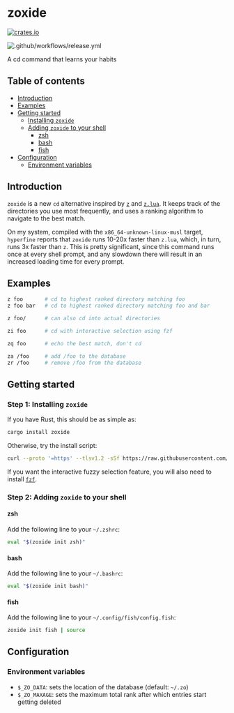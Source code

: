 # zoxide

[![crates.io](https://img.shields.io/crates/v/zoxide)](https://crates.io/crates/zoxide)

![.github/workflows/release.yml](https://github.com/ajeetdsouza/zoxide/workflows/.github/workflows/release.yml/badge.svg)

A cd command that learns your habits

## Table of contents

- [Introduction](#introduction)
- [Examples](#examples)
- [Getting started](#getting-started)
  - [Installing `zoxide`](#installing-zoxide)
  - [Adding `zoxide` to your shell](#adding-zoxide-to-your-shell)
    - [zsh](#zsh)
    - [bash](#bash)
    - [fish](#fish)
- [Configuration](#configuration)
  - [Environment variables](#environment-variables)

## Introduction

`zoxide` is a new `cd` alternative inspired by [`z`](https://github.com/rupa/z) and [`z.lua`](https://github.com/skywind3000/z.lua). It keeps track of the directories you use most frequently, and uses a ranking algorithm to navigate to the best match.

On my system, compiled with the `x86_64-unknown-linux-musl` target, `hyperfine` reports that `zoxide` runs 10-20x faster than `z.lua`, which, in turn, runs 3x faster than `z`. This is pretty significant, since this command runs once at every shell prompt, and any slowdown there will result in an increased loading time for every prompt.

## Examples

```sh
z foo       # cd to highest ranked directory matching foo
z foo bar   # cd to highest ranked directory matching foo and bar

z foo/      # can also cd into actual directories

zi foo      # cd with interactive selection using fzf

zq foo      # echo the best match, don't cd

za /foo     # add /foo to the database
zr /foo     # remove /foo from the database
```

## Getting started

### Step 1: Installing `zoxide`

If you have Rust, this should be as simple as:

```sh
cargo install zoxide
```

Otherwise, try the install script:

```sh
curl --proto '=https' --tlsv1.2 -sSf https://raw.githubusercontent.com/ajeetdsouza/zoxide/master/install.sh | sh
```

If you want the interactive fuzzy selection feature, you will also need to install [`fzf`](https://github.com/junegunn/fzf.git).

### Step 2: Adding `zoxide` to your shell

#### zsh

Add the following line to your `~/.zshrc`:

```sh
eval "$(zoxide init zsh)"
```

#### bash

Add the following line to your `~/.bashrc`:

```sh
eval "$(zoxide init bash)"
```

#### fish

Add the following line to your `~/.config/fish/config.fish`:

```sh
zoxide init fish | source
```

## Configuration

### Environment variables

- `$_ZO_DATA`: sets the location of the database (default: `~/.zo`)
- `$_ZO_MAXAGE`: sets the maximum total rank after which entries start getting deleted
